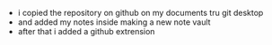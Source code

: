 - i copied the repository on github on my documents tru git desktop
- and added my notes inside making a new note vault
- after that i added a github extrension